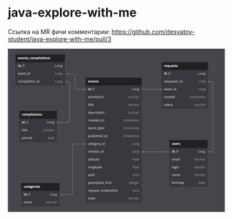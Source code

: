 # java-explore-with-me


Ссылка на MR фичи комментарии:
https://github.com/desyatov-student/java-explore-with-me/pull/3


![filmorate-erd.png](db_diagram/ewm-erd.png)
